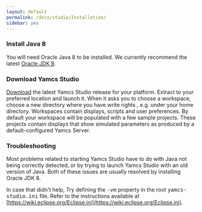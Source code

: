 ```yaml
---
layout: default
permalink: /docs/studio/Installation/
sidebar: yes
---
```


### Install Java 8
You will need Oracle Java 8 to be installed. We currently recommend the latest [Oracle JDK 8](http://www.oracle.com/technetwork/java/javase/downloads/jdk8-downloads-2133151.html).

### Download Yamcs Studio
[Download](https://github.com/yamcs/yamcs-studio/releases) the latest Yamcs Studio release for your platform. Extract to your preferred location and launch it. When it asks you to choose a workspace, choose a new directory where you have write rights , e.g. under your home directory. Workspaces contain displays, scripts and user preferences. By default your workspace will be populated with a few sample projects. These projects contain displays that show simulated parameters as produced by a default-configured Yamcs Server.

### Troubleshooting
Most problems related to starting Yamcs Studio have to do with Java not being correctly detected, or by trying to launch Yamcs Studio with an old version of Java. Both of these issues are usually resolved by installing Oracle&nbsp;JDK&nbsp;8.

In case that didn't help, Try defining the <tt>-vm</tt> property in the root <tt>yamcs-studio.ini</tt> file. Refer to the instructions available at [https://wiki.eclipse.org/Eclipse.ini](https://wiki.eclipse.org/Eclipse.ini).

